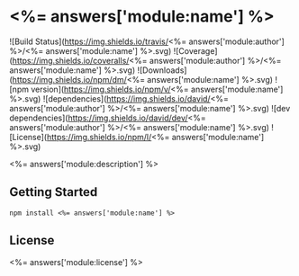 # <%= answers['module:name'] %>

![Build Status](https://img.shields.io/travis/<%= answers['module:author'] %>/<%= answers['module:name'] %>.svg) ![Coverage](https://img.shields.io/coveralls/<%= answers['module:author'] %>/<%= answers['module:name'] %>.svg) ![Downloads](https://img.shields.io/npm/dm/<%= answers['module:name'] %>.svg) ![npm version](https://img.shields.io/npm/v/<%= answers['module:name'] %>.svg) ![dependencies](https://img.shields.io/david/<%= answers['module:author'] %>/<%= answers['module:name'] %>.svg) ![dev dependencies](https://img.shields.io/david/dev/<%= answers['module:author'] %>/<%= answers['module:name'] %>.svg) ![License](https://img.shields.io/npm/l/<%= answers['module:name'] %>.svg)

<%= answers['module:description'] %>

## Getting Started

```shell
npm install <%= answers['module:name'] %>
```

## License

<%= answers['module:license'] %>
